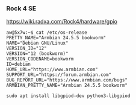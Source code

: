 
### Rock 4 SE  

https://wiki.radxa.com/Rock4/hardware/gpio

```
aw@5x7w:~$ cat /etc/os-release
PRETTY_NAME="Armbian 24.5.5 bookworm"
NAME="Debian GNU/Linux"
VERSION_ID="12"
VERSION="12 (bookworm)"
VERSION_CODENAME=bookworm
ID=debian
HOME_URL="https://www.armbian.com"
SUPPORT_URL="https://forum.armbian.com"
BUG_REPORT_URL="https://www.armbian.com/bugs"
ARMBIAN_PRETTY_NAME="Armbian 24.5.5 bookworm"
```

```sudo apt install libgpiod-dev python3-libgpiod```  

